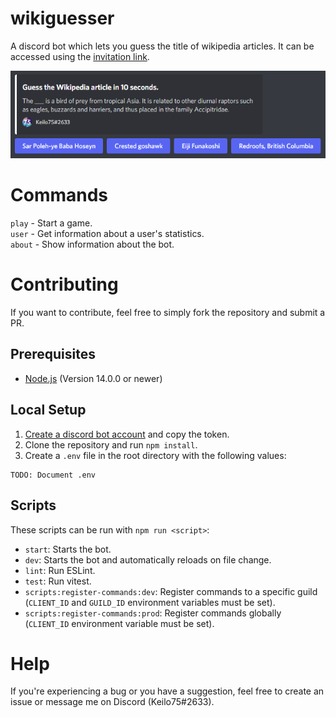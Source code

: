 # wikiguesser

A discord bot which lets you guess the title of wikipedia articles. It can be accessed using the [invitation link](https://discord.com/oauth2/authorize?client_id=858792027235024896).

![Example Image of Bot](./src/assets/example.png)

# Commands

`play` - Start a game.  
`user` - Get information about a user's statistics.  
`about` - Show information about the bot.

# Contributing

If you want to contribute, feel free to simply fork the repository and submit a PR.

## Prerequisites

- [Node.js](https://nodejs.org/en/) (Version 14.0.0 or newer)

## Local Setup

1. [Create a discord bot account](https://discord.com/developers/applications) and copy the token.
2. Clone the repository and run `npm install`.
3. Create a `.env` file in the root directory with the following values:

```
TODO: Document .env
```

## Scripts

These scripts can be run with `npm run <script>`:

- `start`: Starts the bot.
- `dev`: Starts the bot and automatically reloads on file change.
- `lint`: Run ESLint.
- `test`: Run vitest.
- `scripts:register-commands:dev`: Register commands to a specific guild (`CLIENT_ID` and `GUILD_ID` environment variables must be set).
- `scripts:register-commands:prod`: Register commands globally (`CLIENT_ID` environment variable must be set).

# Help

If you're experiencing a bug or you have a suggestion, feel free to create an issue or message me on Discord (Keilo75#2633).
